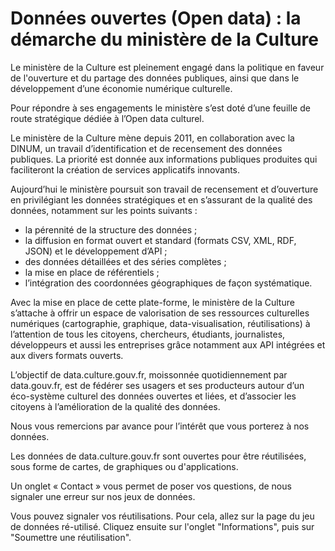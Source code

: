 # Données ouvertes (Open data) : la démarche du ministère de la Culture

Le ministère de la Culture est pleinement engagé dans la politique en faveur de l'ouverture et du partage des données publiques, ainsi que dans le développement d’une économie numérique culturelle.

Pour répondre à ses engagements le ministère s’est doté d’une feuille de route stratégique dédiée à l’Open data culturel.

Le ministère de la Culture mène depuis 2011, en collaboration avec la DINUM, un travail d’identification et de recensement des données publiques. La priorité est donnée aux informations publiques produites qui faciliteront la création de services applicatifs innovants.

Aujourd’hui le ministère poursuit son travail de recensement et d’ouverture en privilégiant les données stratégiques et en s’assurant de la qualité des données, notamment sur les points suivants :

- la pérennité de la structure des données ;
- la diffusion en format ouvert et standard (formats CSV, XML, RDF, JSON) et le développement d’API ;
- des données détaillées et des séries complètes ;
- la mise en place de référentiels ;
- l’intégration des coordonnées géographiques de façon systématique.

Avec la mise en place de cette plate-forme, le ministère de la Culture s’attache à offrir un espace de valorisation de ses ressources culturelles numériques (cartographie, graphique, data-visualisation, réutilisations) à l’attention de tous les citoyens, chercheurs, étudiants, journalistes, développeurs et aussi les entreprises grâce notamment aux API intégrées et aux divers formats ouverts.

L’objectif de data.culture.gouv.fr, moissonnée quotidiennement par data.gouv.fr, est de fédérer ses usagers et ses producteurs autour d’un éco-système culturel des données ouvertes et liées, et d’associer les citoyens à l’amélioration de la qualité des données.

Nous vous remercions par avance pour l’intérêt que vous porterez à nos données.

Les données de data.culture.gouv.fr sont ouvertes pour être réutilisées, sous forme de cartes, de graphiques ou d'applications.

Un onglet « Contact » vous permet de poser vos questions, de nous signaler une erreur sur nos jeux de données.

Vous pouvez signaler vos réutilisations. Pour cela, allez sur la page du jeu de données ré-utilisé. Cliquez ensuite sur l'onglet "Informations", puis sur "Soumettre une réutilisation".
